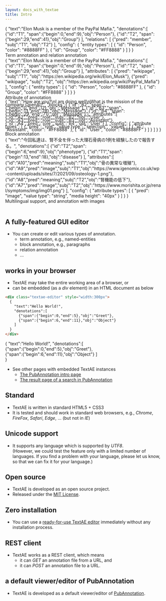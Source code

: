 ```yaml
---
layout: docs_with_textae
title: Intro
---
```


<div class="textae-example">
  <div class="textae-editor">
    {
      "text":"Elon Musk is a member of the PayPal Mafia.",
      "denotations":[
        {"id":"T1", "span":{"begin":0,"end":9},"obj":"Person"},
        {"id":"T2", "span":{"begin":29,"end":41},"obj":"Group"}
      ],
      "relations": [
        {"pred": "member", "subj":"T1", "obj":"T2"}
      ],
      "config": {
        "entity types": [
          {
            "id": "Person",
            "color": "#8888FF"
          },
          {
            "id": "Group",
            "color": "#FF8888"
          }
        ]
      }
    }
  </div>
  <div class="caption">
    Term annotation and relation annotation
  </div>
</div>

<div class="textae-example">
  <div class="textae-editor">
    {
      "text":"Elon Musk is a member of the PayPal Mafia.",
      "denotations":[
        {"id":"T1", "span":{"begin":0,"end":9},"obj":"Person"},
        {"id":"T2", "span":{"begin":29,"end":41},"obj":"Group"}
      ],
      "attributes": [
        {"pred": "wikipage", "subj":"T1", "obj":"https://en.wikipedia.org/wiki/Elon_Musk"},
        {"pred": "wikipage", "subj":"T2", "obj":"https://en.wikipedia.org/wiki/PayPal_Mafia"}
      ],
      "config": {
        "entity types": [
          {
            "id": "Person",
            "color": "#8888FF"
          },
          {
            "id": "Group",
            "color": "#FF8888"
          }
        ]
      }
    }
  </div>
  <div class="caption">
    Attribute of annotation
  </div>
</div>

<div class="textae-example">
  <div class="textae-editor" style="line-height: 10px;">
  {
    "text":"How are you?\nI am doing well\nWhat is the mission of the company OpenAI?",
    "blocks":[
      {"id":"B2","span":{"begin":0,"end":12},"obj":"Message"},
      {"id":"B3","span":{"begin":13,"end":28},"obj":"Message"},
      {"id":"B4","span":{"begin":29,"end":71},"obj":"Message"}
    ],
    "attributes":[
      {"id":"A2","pred":"role","subj":"B2","obj":"User"},
      {"id":"A3","pred":"role","subj":"B3","obj":"Assistant"},
      {"id":"A4","pred":"role","subj":"B4","obj":"User"}
    ],
    "config": {
      "attribute types": [
        {
          "pred": "role",
          "value type": "selection",
          "values": [
            {
              "id": "Assistant",
              "color": "#FF8888"
            },
            {
              "id": "User",
              "color": "#8888FF"
            }
          ]
        }
      ]
    }
  }
  </div>
  <div class="caption">
    Block annotation
  </div>
</div>

<div class="textae-example">
  <div class="textae-editor">
    {
      "text":"今回私達は、腎不全を伴った大理石骨病の1例を経験したので報告する。",
      "denotations":[
        {"id":"T2","span":{"begin":6,"end":9},"obj":"phenotype"},
        {"id":"T1","span":{"begin":13,"end":18},"obj":"disease"}
      ],
      "attributes":[
        {"id":"A10","pred":"meaning","subj":"T1","obj":"骨の異常な増殖"},
        {"id":"A9","pred":"image","subj":"T1","obj":"https://www.igenomix.co.uk/wp-content/uploads/sites/7/2021/09/osteology-1.png"},
        {"id":"A8","pred":"meaning","subj":"T2","obj":"腎機能の低下"},
        {"id":"A7","pred":"image","subj":"T2","obj":"https://www.morishita.or.jp/renal/symptoms/img/img01.png"}
      ],
      "config": {
        "attribute types": [
          {
            "pred": "image",
            "value type": "string",
            "media height": "40px"
          }
        ]
      }
    }
  </div>
  <div class="caption">
    Multilingual support, and annotation with images
  </div>
</div>

<br/>

## <i class="fa fa-check" aria-hidden="true"></i> A fully-featured GUI editor
* You can create or edit various types of annotation.
  * term annotation, e.g., named-entities
  * block annotation, e.g., paragraphs
  * relation annotation
  * ...

## <i class="fa fa-check" aria-hidden="true"></i> works in your browser

* TextAE may take the entire working area of a browser, or
* can be embedded (as a *div* element) in an HTML document as below

```HTML
<div class="textae-editor" style="width:300px">
  {
    "text":"Hello World!",
    "denotations":[
      {"span":{"begin":0,"end":5},"obj":"Greet"},
      {"span":{"begin":6,"end":11},"obj":"Object"}
    ]
  }
</div>
```
<div class="textae-editor" style="width:300px">
{
"text":"Hello World!",
"denotations":[
  {"span":{"begin":0,"end":5},"obj":"Greet"},
  {"span":{"begin":6,"end":11},"obj":"Object"}
]
}
</div>

* See other pages with embedded TextAE instances
  * [The PubAnnotation intro page](http://www.pubannotation.org/)
  * [The result page of a search in PubAnnotation](http://pubannotation.org/projects/GlyCosmos600-GlycoEpitope/search?query=PREFIX+pubann%3A%3Chttp%3A%2F%2Fpubannotation.org%2Fontology%2F%3E%0D%0ASELECT+%3Fs1+%3Fs2%0D%0AWHERE+%7B%0D%0A++GRAPH+prj%3AGlyCosmos600-GlycoEpitope+%7B%0D%0A++++%3Fo1+tao%3Adenoted_by+%3Fs1+.%0D%0A++%7D%0D%0A%0D%0A++GRAPH+prj%3AGlyCosmos600-MAT+%7B%0D%0A++++%3Fo2+tao%3Adenoted_by+%3Fs2+.%0D%0A++%7D%0D%0A%0D%0A++%3Fo3+tao%3Adenoted_by+%3Fs3+.%0D%0A++%3Fo3+a+pubann%3ASentence+.%0D%0A++%3Fs3+tao%3Acontains+%3Fs1+.%0D%0A++%3Fs3+tao%3Acontains+%3Fs2+.%0D%0A%7D%0D%0A&template_select=18&show_mode=textae&project_name=&projects=GlyCosmos600-GlycoEpitope%2CGlyCosmos600-MAT)


## <i class="fa fa-check" aria-hidden="true"></i> Standard
* TextAE is written in standard HTML5 + CSS3
* It is tested and should work in standard web browsers, e.g., *Chrome*, *FireFox*, *Safari*, *Edge*, ... (but not in *IE*)

## <i class="fa fa-check" aria-hidden="true"></i> Unicode support
* It supports any language which is supported by *UTF8*.
<br/>(However, we could test the feature only with a limited number of languages. If you find a problem with your language, please let us know, so that we can fix it for your language.)

## <i class="fa fa-check" aria-hidden="true"></i> Open source
* TextAE is developed as an open source project.
* Released under the <a href="https://opensource.org/licenses/MIT">MIT License</a>.

## <i class="fa fa-check" aria-hidden="true"></i> Zero installation
* You can use a <a href="{{site.baseurl}}/editor.html?mode=edit">ready-for-use TextAE editor</a> immediately without any installation process.

## <i class="fa fa-check" aria-hidden="true"></i> REST client
* TextAE works as a REST client, which means
  * it can _GET_ an annotation file from a URL, and
  * it can _POST_ an annotation file to a URL.

## <i class="fa fa-check" aria-hidden="true"></i> a default viewer/editor of PubAnnotation
* TextAE is developed as a default viewer/editor of [PubAnnotation](http://pubannotation.org).
